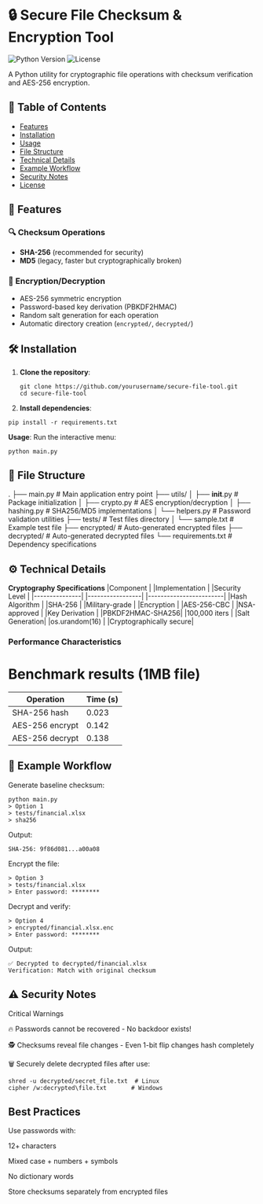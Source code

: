 # 🔒 Secure File Checksum & Encryption Tool

![Python Version](https://img.shields.io/badge/python-3.8%2B-blue)
![License](https://img.shields.io/badge/license-MIT-green)

A Python utility for cryptographic file operations with checksum verification and AES-256 encryption.

## 📌 Table of Contents
- [Features](#-features)
- [Installation](#-installation)
- [Usage](#-usage)
- [File Structure](#-file-structure)
- [Technical Details](#-technical-details)
- [Example Workflow](#-example-workflow)
- [Security Notes](#⚠️-security-notes)
- [License](#-license)

## 🌟 Features

### 🔍 Checksum Operations
- **SHA-256** (recommended for security)
- **MD5** (legacy, faster but cryptographically broken)

### 🔐 Encryption/Decryption
- AES-256 symmetric encryption
- Password-based key derivation (PBKDF2HMAC)
- Random salt generation for each operation
- Automatic directory creation (`encrypted/`, `decrypted/`)

## 🛠️ Installation

1. **Clone the repository**:
   ```
   git clone https://github.com/yourusername/secure-file-tool.git
   cd secure-file-tool
   ```

2. **Install dependencies**:
```
pip install -r requirements.txt
```
 **Usage**:
Run the interactive menu:
```
python main.py
```

## 📂 File Structure
.
├── main.py                 # Main application entry point
├── utils/
│   ├── __init__.py         # Package initialization
│   ├── crypto.py           # AES encryption/decryption
│   ├── hashing.py          # SHA256/MD5 implementations
│   └── helpers.py          # Password validation utilities
├── tests/                  # Test files directory
│   └── sample.txt          # Example test file
├── encrypted/              # Auto-generated encrypted files
├── decrypted/              # Auto-generated decrypted files
└── requirements.txt        # Dependency specifications

## ⚙️ Technical Details
**Cryptography Specifications**
|Component      |	|Implementation   |	|Security Level          |
|---------------|	|-----------------|	|------------------------|
|Hash Algorithm |	|SHA-256          |	|Military-grade          |
|Encryption     |	|AES-256-CBC      |	|NSA-approved            |
|Key Derivation |	|PBKDF2HMAC-SHA256|	|100,000 iters           |
|Salt Generation|	|os.urandom(16)   |	|Cryptographically secure|

### Performance Characteristics
# Benchmark results (1MB file)
| Operation       | Time (s) |
|----------------|----------|
| SHA-256 hash   | 0.023    |
| AES-256 encrypt| 0.142    |
| AES-256 decrypt| 0.138    |

## 🔄 Example Workflow
Generate baseline checksum:

```
python main.py
> Option 1
> tests/financial.xlsx
> sha256
```

Output:
```
SHA-256: 9f86d081...a00a08
```

Encrypt the file:
```
> Option 3
> tests/financial.xlsx
> Enter password: ********
```

Decrypt and verify:
```
> Option 4
> encrypted/financial.xlsx.enc
> Enter password: ********
```

Output:
```
✅ Decrypted to decrypted/financial.xlsx
Verification: Match with original checksum
```

## ⚠️ Security Notes
Critical Warnings

🔥 Passwords cannot be recovered - No backdoor exists!

🕵️ Checksums reveal file changes - Even 1-bit flip changes hash completely

🗑️ Securely delete decrypted files after use:
```
shred -u decrypted/secret_file.txt  # Linux
cipher /w:decrypted\file.txt       # Windows
```

## Best Practices
Use passwords with:

12+ characters

Mixed case + numbers + symbols

No dictionary words

Store checksums separately from encrypted files